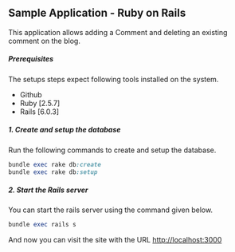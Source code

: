 ## Sample Application -  Ruby on Rails

This application allows adding a Comment and deleting an existing comment on the blog.

##### Prerequisites

The setups steps expect following tools installed on the system.

- Github
- Ruby [2.5.7]
- Rails [6.0.3]

##### 1. Create and setup the database

Run the following commands to create and setup the database.

```ruby
bundle exec rake db:create
bundle exec rake db:setup
```

##### 2. Start the Rails server

You can start the rails server using the command given below.

```ruby
bundle exec rails s
```

And now you can visit the site with the URL <http://localhost:3000>

